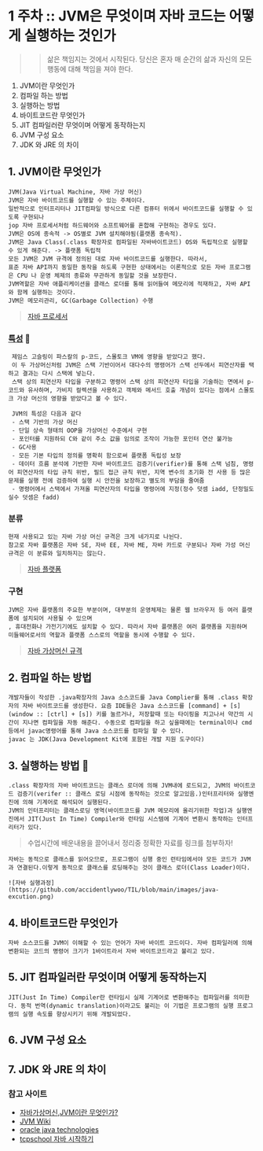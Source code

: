 # 1 주차 :: JVM은 무엇이며 자바 코드는 어떻게 실행하는 것인가

> > 삶은 책임지는 것에서 시작된다. 당신은 혼자 매 순간의 삶과 자신의 모든 행동에 대해 책임을 져야 한다.

1. JVM이란 무엇인가
2. 컴파일 하는 방법
3. 실행하는 방법
4. 바이트코드란 무엇인가
5. JIT 컴파일러란 무엇이며 어떻게 동작하는지
6. JVM 구성 요소
7. JDK 와 JRE 의 차이

## 1. JVM이란 무엇인가
    JVM(Java Virtual Machine, 자바 가상 머신)
    JVM은 자바 바이트코드를 실행할 수 있는 주체이다.
    일반적으로 인터프리터나 JIT컴파일 방식으로 다른 컴퓨터 위에서 바이트코드를 실행할 수 있도록 구현되나 
    jop 자바 프로세서처럼 하드웨어와 소프트웨어를 혼합해 구현하는 경우도 있다.
    JVM은 OS에 종속적 -> OS별로 JVM 설치해야됨(플랫폼 종속적). 
    JVM은 Java Class(.class 확장자로 컴파일된 자바바이트코드) OS와 독립적으로 실행할 수 있게 해준다. -> 플랫폼 독립적
    모든 JVM은 JVM 규격에 정의된 대로 자바 바이트코드를 실행한다. 따라서,
    표준 자바 API까지 동일한 동작을 하도록 구현한 상태에서는 이론적으로 모든 자바 프로그램은 CPU 나 운영 체제의 종류와 무관하게 동일할 것을 보장한다.
    JVM역할은 자바 애플리케이션을 클래스 로더를 통해 읽어들여 메모리에 적재하고, 자바 API와 함께 실행하는 것이다.
    JVM은 메모리관리, GC(Garbage Collection) 수행

> [자바 프로세서](https://ko.wikipedia.org/wiki/%EC%9E%90%EB%B0%94_%ED%94%84%EB%A1%9C%EC%84%B8%EC%84%9C)

### [특성](https://ko.wikipedia.org/wiki/%EC%9E%90%EB%B0%94_%EA%B0%80%EC%83%81_%EB%A8%B8%EC%8B%A0) :monocle_face: 
    
     제임스 고슬링이 파스칼의 p-코드, 스몰토크 VM에 영향을 받았다고 했다.
     이 두 가상머신처럼 JVM은 스택 기반이어서 대다수의 명령어가 스택 선두에서 피연산자를 택하고 결과는 다시 스택에 넣는다. 
     스택 상의 피연산자 타입을 구분하고 명령어 스택 상의 피연산자 타입을 기술하는 면에서 p- 코드와 유사하며, 가비지 컬렉션을 사용하고 객체와 메서드 호출 개념이 있다는 점에서 스몰토크 가상 머신의 영향을 받았다고 볼 수 있다.

     JVM의 특성은 다음과 같다
     - 스택 기반의 가상 머신
     - 단일 상속 형태의 OOP을 가상머신 수준에서 구현
     - 포인터를 지원하되 C와 같이 주소 값을 임의로 조작이 가능한 포인터 연산 불가능
     - GC사용
     - 모든 기본 타입의 정의를 명확히 함으로써 플랫폼 독립성 보장
     - 데이터 흐름 분석에 기반한 자바 바이트코드 검증기(verifier)를 통해 스택 넘침, 명령어 피연산자의 타입 규칙 위반, 필드 접근 규칙 위반, 지역 변수의 초기화 전 사용 등 많은 문제를 실행 전에 검증하여 실행 시 안전을 보장하고 별도의 부담을 줄여줌
     - 명령어에서 스택에서 가져올 피연산자의 타입을 명령어에 지정(정수 덧셈 iadd, 단정밀도 실수 덧셈은 fadd)

### 분류
    현재 사용되고 있는 자바 가상 머신 규격은 크게 네가지로 나뉜다. 
    참고로 자바 플랫폼은 자바 SE, 자바 EE, 자바 ME, 자바 카드로 구분되나 자바 가성 머신 규격은 이 분류와 일치하지는 않는다.

> [자바 플랫폼](https://ko.wikipedia.org/wiki/%EC%9E%90%EB%B0%94_(%EC%86%8C%ED%94%84%ED%8A%B8%EC%9B%A8%EC%96%B4_%ED%94%8C%EB%9E%AB%ED%8F%BC))
    
### 구현
    JVM은 자바 플랫폼의 주요한 부분이며, 대부분의 운영체제는 물론 웹 브라우저 등 여러 플랫폼에 설치되어 사용될 수 있으며
    , 휴대전화나 가전기기에도 설치할 수 있다. 따라서 자바 플랫폼은 여러 플랫폼을 지원하며 미들웨어로서의 역할과 플랫폼 스스로의 역할을 동시에 수행할 수 있다.

> [자바 가상머신 규격](https://www.oracle.com/java/technologies/)

## 2. 컴파일 하는 방법
    개발자들이 작성한 .java확장자의 Java 소스코드를 Java Complier를 통해 .class 확장자의 자바 바이트코드를 생성한다. 요즘 IDE들은 Java 소스코드를 [command] + [s] (window :: [ctrl] + [s]) 키를 눌르거나, 저장할때 또는 타이핑을 치고나서 약간의 시간이 지나면 컴파일을 자동 해준다. 수동으로 컴파일을 하고 싶을때에는 terminal이나 cmd 등에서 javac명령어를 통해 Java 소스코드를 컴파일 할 수 있다.
    javac 는 JDK(Java Development Kit에 포함된 개발 지원 도구이다)
    
## 3. 실행하는 방법 :thought_balloon:
    .class 확장자의 자바 바이트코드는 클래스 로더에 의해 JVM내에 로드되고, JVM의 바이트코드 검증기(verifer :: 클래스 로딩 시점에 동작하는 것으로 알고있음.)인터프리터와 실행엔진에 의해 기계어로 해석되어 실행된다.
    JVM의 인터프리터는 클래스로딩 영역(바이트코드를 JVM 메모리에 올리기위한 작업)과 실행엔진에서 JIT(Just In Time) Compiler와 런타임 시스템에 기계어 변환시 동작하는 인터프리터가 있다.

> 수업시간에 배운내용을 끌어내서 정리중 정확한 자료를 링크를 첨부하자!  

    자바는 동적으로 클래스를 읽어오므로, 프로그램이 싱행 중인 런타임에서야 모든 코드가 JVM과 연결된다.이렇게 동적으로 클래스를 로딩해주는 것이 클래스 로더(Class Loader)이다.

    ![자바 실행과정](https://github.com/accidentlywoo/TIL/blob/main/images/java-excution.png)

## 4. 바이트코드란 무엇인가
    자바 소스코드를 JVM이 이해할 수 있는 언어가 자바 바이트 코드이다. 자바 컴파일러에 의해 변환되는 코드의 명령어 크기가 1바이트라서 자바 바이트코드라고 불리고 있다.

## 5. JIT 컴파일러란 무엇이며 어떻게 동작하는지
    JIT(Just In Time) Compiler란 런타임시 실제 기계어로 변환해주는 컴파일러를 의미한다. 동적 번역(dynamic translation)이라고도 불리는 이 기법은 프로그램의 실행 프로그램의 실행 속도를 향상시키기 위해 개발되었다.

## 6. JVM 구성 요소
## 7. JDK 와 JRE 의 차이

### 참고 사이트
- [자바가상머신,JVM이란 무엇인가?](https://asfirstalways.tistory.com/158)
- [JVM Wiki](https://ko.wikipedia.org/wiki/%EC%9E%90%EB%B0%94_%EA%B0%80%EC%83%81_%EB%A8%B8%EC%8B%A0)
- [oracle java technologies](https://www.oracle.com/java/technologies/)
- [tcpschool 자바 시작하기](http://tcpschool.com/java/java_intro_programming)